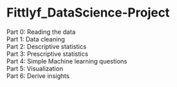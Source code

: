 # Fittlyf_DataScience-Project

Part 0: Reading the data <br>
Part 1: Data cleaning <br>
Part 2: Descriptive statistics <br>
Part 3: Prescriptive statistics <br>
Part 4: Simple Machine learning questions <br>
Part 5: Visualization <br>
Part 6: Derive insights <br>
